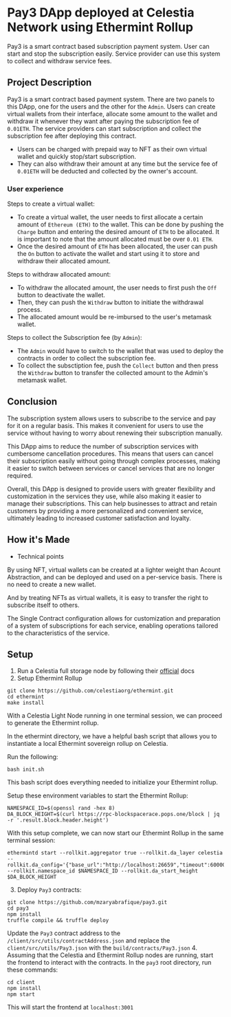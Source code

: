 # Pay3 DApp deployed at Celestia Network using Ethermint Rollup
Pay3 is a smart contract based subscription payment system. User can start and stop the subscription easily. Service provider can use this system to collect and withdraw service fees.

## Project Description
Pay3 is a smart contract based payment system. There are two panels to this DApp, one for the users and the other for the `Admin`. Users can create virtual wallets from their interface, allocate some amount to the wallet and withdraw it whenever they want after paying the subscription fee of `0.01ETH`. The service providers can start subscription and collect the subscription fee after deploying this contract.

- Users can be charged with prepaid way to NFT as their own virtual wallet and quickly stop/start subscription.
- They can also withdraw their amount at any time but the service fee of `0.01ETH` will be deducted and collected by the owner's account.

### User experience

Steps to create a virtual wallet:
- To create a virtual wallet, the user needs to first allocate a certain amount of `Ethereum (ETH)` to the wallet. This can be done by pushing the `Charge` button and entering the desired amount of `ETH` to be allocated. It is important to note that the amount allocated must be over `0.01 ETH`.
- Once the desired amount of `ETH` has been allocated, the user can push the `On` button to activate the wallet and start using it to store and withdraw their allocated amount.

Steps to withdraw allocated amount:
- To withdraw the allocated amount, the user needs to first push the `Off` button to deactivate the wallet. 
- Then, they can push the `Withdraw` button to initiate the withdrawal process.
- The allocated amount would be re-imbursed to the user's metamask wallet.

Steps to collect the Subscription fee (by `Admin`):
- The `Admin` would have to switch to the wallet that was used to deploy the contracts in order to collect the subscription fee.
- To collect the subsctiption fee, push the `Collect` button and then press the `Withdraw` button to transfer the collected amount to the Admin's metamask wallet.


## Conclusion

The subscription system allows users to subscribe to the service and pay for it on a regular basis. This makes it convenient for users to use the service without having to worry about renewing their subscription manually.

This DApp aims to reduce the number of subscription services with cumbersome cancellation procedures. This means that users can cancel their subscription easily without going through complex processes, making it easier to switch between services or cancel services that are no longer required.

Overall, this DApp is designed to provide users with greater flexibility and customization in the services they use, while also making it easier to manage their subscriptions. This can help businesses to attract and retain customers by providing a more personalized and convenient service, ultimately leading to increased customer satisfaction and loyalty.

## How it's Made

- Technical points

By using NFT, virtual wallets can be created at a lighter weight than Acount Abstraction, and can be deployed and used on a per-service basis. There is no need to create a new wallet.

And by treating NFTs as virtual wallets, it is easy to transfer the right to subscribe itself to others.

The Single Contract configuration allows for customization and preparation of a system of subscriptions for each service, enabling operations tailored to the characteristics of the service.
## Setup
1. Run a Celestia full storage node by following their [official](https://docs.celestia.org/nodes/full-storage-node/) docs
2. Setup Ethermint Rollup
```
git clone https://github.com/celestiaorg/ethermint.git
cd ethermint
make install
```
With a Celestia Light Node running in one terminal session, we can proceed to generate the Ethermint rollup.

In the ethermint directory, we have a helpful bash script that allows you to instantiate a local Ethermint sovereign rollup on Celestia.

Run the following:

`bash init.sh`

This bash script does everything needed to initialize your Ethermint rollup.

Setup these environment variables to start the Ethermint Rollup:

```
NAMESPACE_ID=$(openssl rand -hex 8)
DA_BLOCK_HEIGHT=$(curl https://rpc-blockspacerace.pops.one/block | jq -r '.result.block.header.height')
```
With this setup complete, we can now start our Ethermint Rollup in the same terminal session:
```
ethermintd start --rollkit.aggregator true --rollkit.da_layer celestia --rollkit.da_config='{"base_url":"http://localhost:26659","timeout":60000000000,"gas_limit":6000000,"fee":6000}' --rollkit.namespace_id $NAMESPACE_ID --rollkit.da_start_height $DA_BLOCK_HEIGHT 
```
3. Deploy `Pay3` contracts:
```
git clone https://github.com/mzaryabrafique/pay3.git
cd pay3
npm install
truffle compile && truffle deploy
```
Update the `Pay3` contract address to the `/client/src/utils/contractAddress.json`
and replace the `client/src/utils/Pay3.json` with the `build/contracts/Pay3.json`
4. Assuming that the Celestia and Ethermint Rollup nodes are running, start the frontend to interact with the contracts. In the `pay3` root directory, run these commands: 
```
cd client
npm install
npm start
```
This will start the frontend at `localhost:3001`
